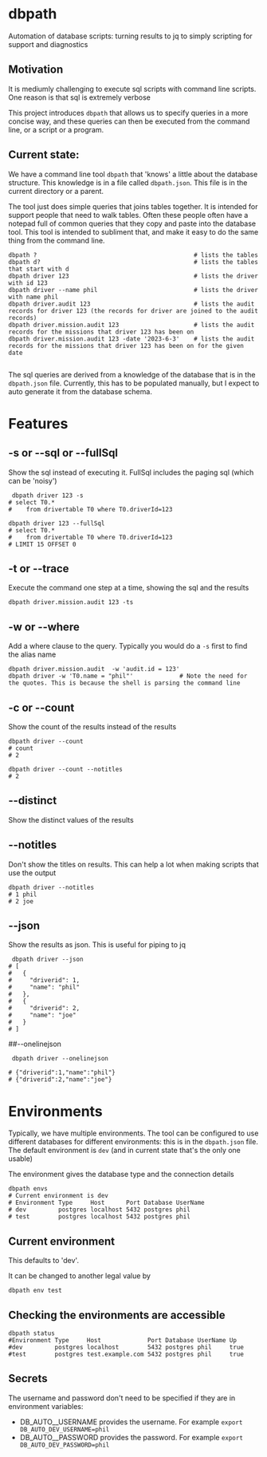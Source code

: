 # dbpath
Automation of database scripts: turning results to jq to simply scripting for support and diagnostics

## Motivation

It is mediumly challenging to execute sql scripts with command line scripts. One reason is that sql is extremely verbose

This project introduces `dbpath` that allows us to specify queries in a more concise way, and these queries
can then be executed from the command line, or a script or a program.

## Current state:

We have a command line tool `dbpath` that 'knows' a little about the database structure. This knowledge is
in a file called `dbpath.json`. This file is in the current directory or a parent.

The tool just does simple queries that joins tables together. It is intended for support people that need to walk tables.
Often these people often have a notepad full of  common queries that they copy and paste into the database tool. This
tool is intended to subliment that, and make it easy to do the same thing from the command line.

```shell
dbpath ?                                            # lists the tables
dbpath d?                                           # lists the tables that start with d
dbpath driver 123                                   # lists the driver with id 123
dbpath driver --name phil                           # lists the driver with name phil    
dbpath driver.audit 123                             # lists the audit records for driver 123 (the records for driver are joined to the audit records) 
dbpath driver.mission.audit 123                     # lists the audit records for the missions that driver 123 has been on
dbpath driver.mission.audit 123 -date '2023-6-3'    # lists the audit records for the missions that driver 123 has been on for the given date
                         
```

The sql queries are derived from a knowledge of the database that is in the `dbpath.json` file. Currently,
this has to be populated manually, but I expect to auto generate it from the database schema.

# Features

## -s or --sql or --fullSql
Show the sql instead of executing it. FullSql includes the paging sql (which can be 'noisy')
```shell
 dbpath driver 123 -s            
# select T0.*
#    from drivertable T0 where T0.driverId=123

dbpath driver 123 --fullSql
# select T0.*
#    from drivertable T0 where T0.driverId=123
# LIMIT 15 OFFSET 0

```

## -t or --trace
Execute the command one step at a time, showing the sql and the results
```shell
dbpath driver.mission.audit 123 -ts
```

## -w or --where
Add a where clause to the query. Typically you would do a `-s` first to find the alias name
```shell
dbpath driver.mission.audit  -w 'audit.id = 123'
dbpath driver -w 'T0.name = "phil"'             # Note the need for the quotes. This is because the shell is parsing the command line
```

## -c or --count
Show the count of the results instead of the results
```shell
dbpath driver --count   
# count
# 2

dbpath driver --count --notitles
# 2

```

## --distinct
Show the distinct values of the results

## --notitles
Don't show the titles on results. This can help a lot when making scripts that use the output

```shell
dbpath driver --notitles
# 1 phil
# 2 joe
```

## --json
Show the results as json. This is useful for piping to jq

```shell
 dbpath driver --json
# [
#   {
#     "driverid": 1,
#     "name": "phil"
#   },
#   {
#     "driverid": 2,
#     "name": "joe"
#   }
# ]

```

##--onelinejson

```shell
 dbpath driver --onelinejson

# {"driverid":1,"name":"phil"}
# {"driverid":2,"name":"joe"}
```


# Environments

Typically, we have multiple environments. The tool can be configured to use different databases for different environments:
this is in the `dbpath.json` file. The default environment is `dev` (and in current state that's the only one usable)

The environment gives the database type and the connection details

```shell
dbpath envs
# Current environment is dev
# Environment Type     Host      Port Database UserName
# dev         postgres localhost 5432 postgres phil
# test        postgres localhost 5432 postgres phil

```

## Current environment
This defaults to 'dev'.

It can be changed to another legal value by
```shell
dbpath env test
```

## Checking the environments are accessible

```shell
dbpath status
#Environment Type     Host             Port Database UserName Up
#dev         postgres localhost        5432 postgres phil     true
#test        postgres test.example.com 5432 postgres phil     true

```



## Secrets

The username and password don't need to be specified if they are in environment variables:

* DB_AUTO_<env>_USERNAME provides the username. For example `export DB_AUTO_DEV_USERNAME=phil`
* DB_AUTO_<env>_PASSWORD provides the password. For example `export DB_AUTO_DEV_PASSWORD=phil`



